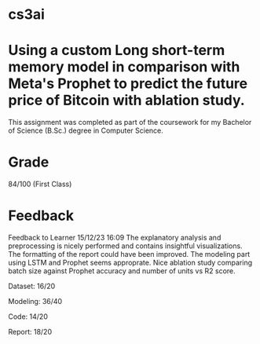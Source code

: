 # cs3ai
# Using a custom Long short-term memory model in comparison with Meta's Prophet to predict the future price of Bitcoin with ablation study.

This assignment was completed as part of the coursework for my Bachelor of Science (B.Sc.) degree in Computer Science.
# Grade
84/100 (First Class)

# Feedback
Feedback to Learner
15/12/23 16:09
The explanatory analysis and preprocessing is nicely performed and contains insightful visualizations. The formatting of the report could have been improved. The modeling part using LSTM and Prophet seems approprate. Nice ablation study comparing batch size against Prophet accuracy and number of units vs R2 score.

Dataset: 16/20 

Modeling: 36/40

Code: 14/20

Report: 18/20 
